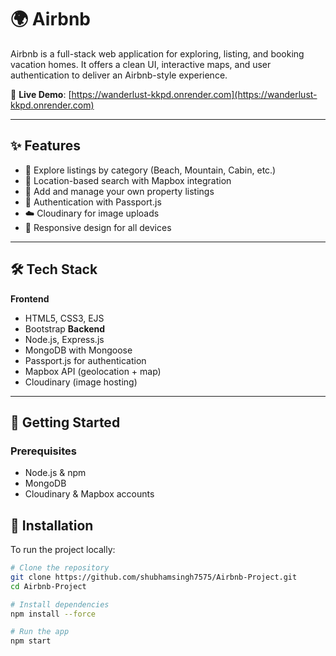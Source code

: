 # 🌍 Airbnb

Airbnb is a full-stack web application for exploring, listing, and booking vacation homes. It offers a clean UI, interactive maps, and user authentication to deliver an Airbnb-style experience.

🔗 **Live Demo**: [https://wanderlust-kkpd.onrender.com](https://wanderlust-kkpd.onrender.com)

---

## ✨ Features

- 🧳 Explore listings by category (Beach, Mountain, Cabin, etc.)
- 📍 Location-based search with Mapbox integration
- 🏡 Add and manage your own property listings
- 🔐 Authentication with Passport.js
- ☁️ Cloudinary for image uploads
- 📱 Responsive design for all devices

---

## 🛠️ Tech Stack

**Frontend**  
- HTML5, CSS3, EJS  
- Bootstrap 
**Backend**  
- Node.js, Express.js  
- MongoDB with Mongoose  
- Passport.js for authentication  
- Mapbox API (geolocation + map)  
- Cloudinary (image hosting)  

---

## 🚀 Getting Started

### Prerequisites

- Node.js & npm
- MongoDB
- Cloudinary & Mapbox accounts

## 🔧 Installation

To run the project locally:

```bash
# Clone the repository
git clone https://github.com/shubhamsingh7575/Airbnb-Project.git
cd Airbnb-Project

# Install dependencies
npm install --force

# Run the app
npm start

